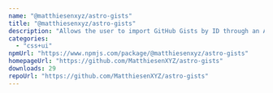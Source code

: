 ```yaml
---
name: "@matthiesenxyz/astro-gists"
title: "@matthiesenxyz/astro-gists"
description: "Allows the user to import GitHub Gists by ID through an Astro Component and Octokit"
categories:
  - "css+ui"
npmUrl: "https://www.npmjs.com/package/@matthiesenxyz/astro-gists"
homepageUrl: "https://github.com/MatthiesenXYZ/astro-gists"
downloads: 29
repoUrl: "https://github.com/MatthiesenXYZ/astro-gists"
---
```

